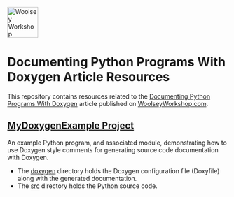 <a href="https://www.woolseyworkshop.com"><img src="https://www.woolseyworkshop.com/wp-content/uploads/WWSLogoTitleLines.png" alt="Woolsey Workshop" height="70"></a>

# Documenting Python Programs With Doxygen Article Resources
This repository contains resources related to the [Documenting Python Programs With Doxygen](https://www.woolseyworkshop.com/2020/06/25/documenting-python-programs-with-doxygen/) article published on [WoolseyWorkshop.com](https://www.woolseyworkshop.com).

## [MyDoxygenExample Project](MyDoxygenExample)
An example Python program, and associated module, demonstrating how to use Doxygen style comments for generating source code documentation with Doxygen.
* The [doxygen](MyDoxygenExample/doxygen) directory holds the Doxygen configuration file (Doxyfile) along with the generated documentation.
* The [src](MyDoxygenExample/src) directory holds the Python source code.
